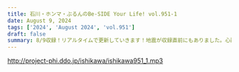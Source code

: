 ```yaml
---
title: 石川・ホンマ・ぶるんのBe-SIDE Your Life! vol.951-1
date: August 9, 2024
tags: ['2024', 'August 2024', 'vol.951']
draft: false
summary: 8/9収録！リアルタイムで更新していきます！地震が収録直前にもありました。心配です、、、
---
```


http://project-phi.ddo.jp/ishikawa/ishikawa951_1.mp3
